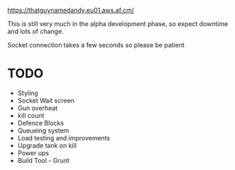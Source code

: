 https://thatguynamedandy.eu01.aws.af.cm/

This is still very much in the alpha development phase, so expect downtime and lots of change.

Socket connection takes a few seconds so please be patient

TODO
====
* Styling
* Socket Wait screen
* Gun overheat
* kill count
* Defence Blocks
* Queueing system
* Load testing and improvements
* Upgrade tank on kill
* Power ups
* Build Tool - Grunt
